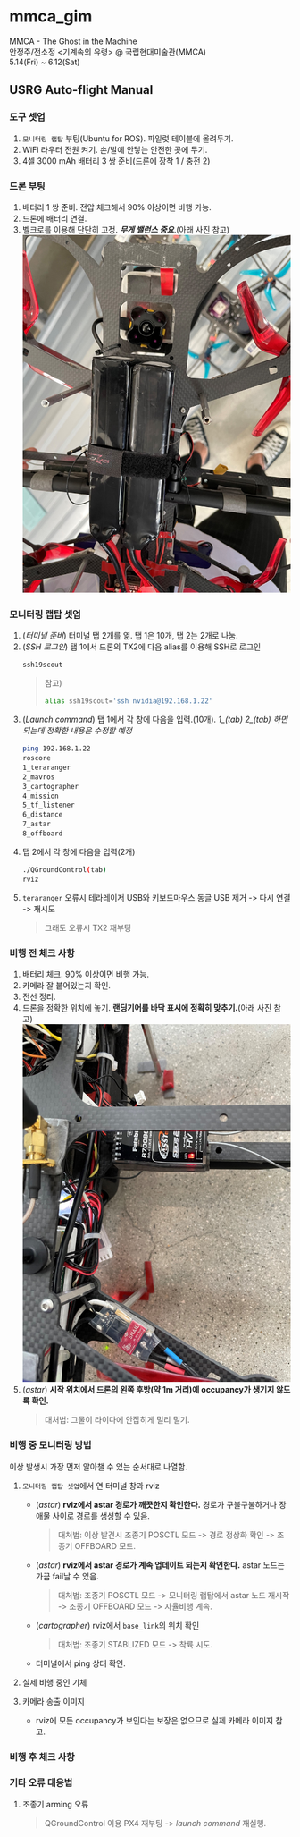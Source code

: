 # mmca_gim

MMCA - The Ghost in the Machine \
안정주/전소정 <기계속의 유령> @ 국립현대미술관(MMCA) \
5.14(Fri) ~ 6.12(Sat)


## USRG Auto-flight Manual

### 도구 셋업
1. `모니터링 랩탑` 부팅(Ubuntu for ROS). 파일럿 테이블에 올려두기.
2. WiFi 라우터 전원 켜기. 손/발에 안닿는 안전한 곳에 두기.
3. 4셀 3000 mAh 배터리 3 쌍 준비(드론에 장착 1 / 충전 2)

### 드론 부팅
1. 배터리 1 쌍 준비. 전압 체크해서 90% 이상이면 비행 가능.
3. 드론에 배터리 연결.
4. 벨크로를 이용해 단단히 고정. ***무게 밸런스 중요***.(아래 사진 참고) ![battery](./img/mmca_battery_align.jpg)


### 모니터링 랩탑 셋업
1. (*터미널 준비*) 터미널 탭 2개를 엶. 탭 1은 10개, 탭 2는 2개로 나눔.
2. (*SSH 로그인*) 탭 1에서 드론의 TX2에 다음 alias를 이용해 SSH로 로그인
    ```bash
    ssh19scout
    ```
    > 참고)
    > ```bash
    > alias ssh19scout='ssh nvidia@192.168.1.22'
    > ```
3. (*Launch command*) 탭 1에서 각 창에 다음을 입력.(10개). *1_(tab) 2_(tab) 하면 되는데 정확한 내용은 수정할 예정*
    ```bash
    ping 192.168.1.22
    roscore
    1_teraranger
    2_mavros
    3_cartographer
    4_mission
    5_tf_listener
    6_distance
    7_astar
    8_offboard
    ```
4.  탭 2에서 각 창에 다음을 입력(2개)
    ```bash
    ./QGroundControl(tab)
    rviz
    ```
5. `teraranger` 오류시 테라레이저 USB와 키보드마우스 동글 USB 제거 -> 다시 연결 -> 재시도
    > 그래도 오류시 TX2 재부팅


### 비행 전 체크 사항
1. 배터리 체크. 90% 이상이면 비행 가능.
2. 카메라 잘 붙어있는지 확인.
3. 전선 정리.
4. 드론을 정확한 위치에 놓기. **랜딩기어를 바닥 표시에 정확히 맞추기.**(아래 사진 참고) ![landing_gear](./img/mmca_landing_gear_align.jpg)
5. (*astar*) **시작 위치에서 드론의 왼쪽 후방(약 1m 거리)에 occupancy가 생기지 않도록 확인.**
   > 대처법: 그물이 라이다에 안잡히게 멀리 밀기.


### 비행 중 모니터링 방법
이상 발생시 가장 먼저 알아챌 수 있는 순서대로 나열함.

1. `모니터링 랩탑 셋업`에서 연 터미널 창과 rviz
    - (*astar*) **rviz에서 astar 경로가 깨끗한지 확인한다.** 경로가 구불구불하거나 장애물 사이로 경로를 생성할 수 있음.
        > 대처법: 이상 발견시 조종기 POSCTL 모드 -> 경로 정상화 확인 -> 조종기 OFFBOARD 모드.
    - (*astar*) **rviz에서 astar 경로가 계속 업데이트 되는지 확인한다.** astar 노드는 가끔 fail날 수 있음.
        > 대처법: 조종기 POSCTL 모드 -> 모니터링 랩탑에서 astar 노드 재시작 -> 조종기 OFFBOARD 모드 -> 자율비행 계속.
    - (*cartographer*) rviz에서 `base_link`의 위치 확인
        > 대처법: 조종기 STABLIZED 모드 -> 착륙 시도.
    - 터미널에서 ping 상태 확인.

2. 실제 비행 중인 기체

3. 카메라 송출 이미지
    - rviz에 모든 occupancy가 보인다는 보장은 없으므로 실제 카메라 이미지 참고.

### 비행 후 체크 사항

### 기타 오류 대응법
1. 조종기 arming 오류
    > QGroundControl 이용 PX4 재부팅 -> *launch command* 재실행.

